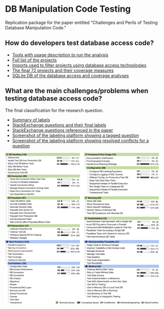 # DB Manipulation Code Testing

Replication package for the paper entitled "Challenges and Perils of Testing Database Manipulation Code."

## How do developers test database access code?

- [Tools with usage description to run the analysis](motivation/scripts)
- [Full list of the projects](motivation/clonedProjects.csv)
- [Imports used to filter projects using database access technologies](motivation/import_packages.csv)
- [The final 72 projects and their coverage measures](motivation/ResultSet-Final.csv)
- [SQLite DB of the database access and coverage analyses](motivation/dataset.db)

## What are the main challenges/problems when testing database access code?

The final classification for the research question.

- [Summary of labels](problems/category_summary.csv)
- [StackExchange questions and their final labels](problems/question_categories.csv)
- [StackExchange questions referenced in the paper](problems/StackExchange_references.csv)
- [Screenshot of the labeling platform showing a tagged question](problems/Platform_Tagging.png)
- [Screenshot of the labeling platform showing resolved conflicts for a question](problems/Platform_ConflictResolving.png)

![Taxonomy](problems/taxonomy.png "Taxonomy")
